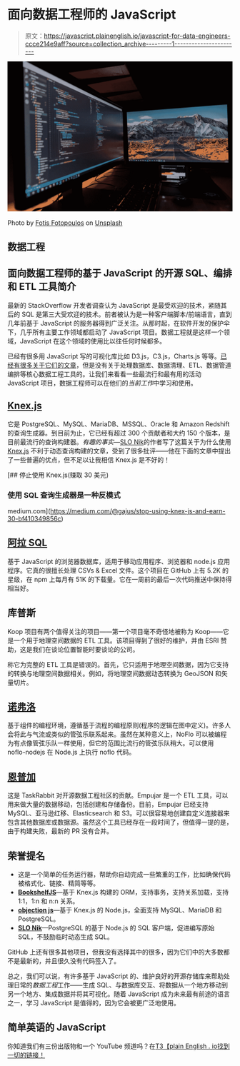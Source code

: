 # 面向数据工程师的 JavaScript

> 原文：<https://javascript.plainenglish.io/javascript-for-data-engineers-ccce214e9aff?source=collection_archive---------1----------------------->

![](img/e866e1a73c5335e49394afb581ab064c.png)

Photo by [Fotis Fotopoulos](https://unsplash.com/@ffstop?utm_source=unsplash&utm_medium=referral&utm_content=creditCopyText) on [Unsplash](https://unsplash.com/s/photos/programming?utm_source=unsplash&utm_medium=referral&utm_content=creditCopyText)

## 数据工程

## 面向数据工程师的基于 JavaScript 的开源 SQL、编排和 ETL 工具简介

最新的 StackOverflow 开发者调查认为 JavaScript 是最受欢迎的技术，紧随其后的 SQL 是第三大受欢迎的技术。前者被认为是一种客户端脚本/前端语言，直到几年前基于 JavaScript 的服务器得到广泛关注。从那时起，在软件开发的保护伞下，几乎所有主要工作领域都启动了 JavaScript 项目。数据工程就是这样一个领域，JavaScript 在这个领域的使用比以往任何时候都多。

已经有很多用 JavaScript 写的可视化库比如 D3.js，C3.js，Charts.js 等等。[已经有很多关于它们的文章](https://linktr.ee/kovid)，但是没有关于处理数据库、数据清理、ETL、数据管道编排等核心数据工程工具的。让我们来看看一些最流行和最有用的活动 JavaScript 项目，数据工程师可以在他们的*当前工作*中学习和使用。

## [**Knex.js**](https://knexjs.org)

它是 PostgreSQL、MySQL、MariaDB、MSSQL、Oracle 和 Amazon Redshift 的查询生成器。到目前为止，它已经有超过 300 个贡献者和大约 150 个版本，是目前最流行的查询构建器。*有趣的事实*—[SLO Nik](https://github.com/gajus/slonik)的作者写了这篇关于为什么使用 [Knex.js](https://github.com/knex/knex) 不利于动态查询构建的文章，受到了很多批评——他在下面的文章中提出了一些普遍的优点，但不足以让我相信 Knex.js 是不好的！

[](https://medium.com/@gajus/stop-using-knex-js-and-earn-30-bf410349856c) [## 停止使用 Knex.js(赚取 30 美元)

### 使用 SQL 查询生成器是一种反模式

medium.com](https://medium.com/@gajus/stop-using-knex-js-and-earn-30-bf410349856c) 

## [**阿拉 SQL**](https://github.com/agershun/alasql)

基于 JavaScript 的浏览器数据库，适用于移动应用程序、浏览器和 node.js 应用程序。它真的很擅长处理 CSVs & Excel 文件。这个项目在 GitHub 上有 5.2K 的星级，在 npm 上每月有 51K 的下载量。它在一周前的最后一次代码推送中保持得相当好。

## 库普斯

Koop 项目有两个值得关注的项目——第一个项目毫不奇怪地被称为 Koop——它是一个用于地理空间数据的 ETL 工具。该项目得到了很好的维护，并由 ESRI 赞助，这是我们在谈论位置智能时要谈论的公司。

称它为完整的 ETL 工具是错误的。首先，它只适用于地理空间数据，因为它支持的转换与地理空间数据相关。例如，将地理空间数据动态转换为 GeoJSON 和矢量切片。

## [诺弗洛](https://noflojs.org/documentation/)

基于组件的编程环境，遵循基于流程的编程原则(程序的逻辑在图中定义)。许多人会将此与气流或类似的管弦乐联系起来。虽然在某种意义上，NoFlo 可以被编程为有点像管弦乐队一样使用，但它的范围比流行的管弦乐队稍大。可以使用 noflo-nodejs 在 Node.js 上执行 noflo 代码。

## [恩普加](https://github.com/taskrabbit/empujar)

这是 TaskRabbit 对开源数据工程社区的贡献。Empujar 是一个 ETL 工具，可以用来做大量的数据移动，包括创建和存储备份。目前，Empujar 已经支持 MySQL、亚马逊红移、Elasticsearch 和 S3。可以很容易地创建自定义连接器来包含其他数据库或数据源。虽然这个工具已经存在一段时间了，但值得一提的是，由于构建失败，最新的 PR 没有合并。

## **荣誉提名**

*   这是一个简单的任务运行器，帮助你自动完成一些繁重的工作，比如确保代码被格式化、链接、精简等等。
*   [**BookshelfJS**](https://bookshelfjs.org)—基于 Knex.js 构建的 ORM，支持事务，支持关系加载，支持 1:1，1:n 和 n:n 关系。
*   [**objection js**](https://github.com/Vincit/objection.js)—基于 Knex.js 的 Node.js，全面支持 MySQL、MariaDB 和 PostgreSQL。
*   [**SLO Nik**](https://github.com/gajus/slonik)—PostgreSQL 的基于 Node.js 的 SQL 客户端，促进编写原始 SQL，不鼓励临时动态生成 SQL。

GitHub 上还有很多其他项目，但我没有选择其中的很多，因为它们中的大多数都不是最新的，并且很久没有代码签入了。

总之，我们可以说，有许多基于 JavaScript 的、维护良好的开源存储库来帮助处理日常的*数据工程*工作——生成 SQL、与数据库交互、将数据从一个地方移动到另一个地方、集成数据并将其可视化。随着 JavaScript 成为未来最有前途的语言之一，学习 JavaScript 是值得的，因为它会被更广泛地使用。

## 简单英语的 JavaScript

你知道我们有三份出版物和一个 YouTube 频道吗？在[T3【plain English . io找到一切的链接！](https://plainenglish.io/)